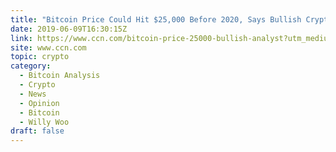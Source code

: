```yaml
---
title: "Bitcoin Price Could Hit $25,000 Before 2020, Says Bullish Crypto Analyst"
date: 2019-06-09T16:30:15Z
link: https://www.ccn.com/bitcoin-price-25000-bullish-analyst?utm_medium=RSS&utm_source=hune
site: www.ccn.com
topic: crypto
category:
  - Bitcoin Analysis
  - Crypto
  - News
  - Opinion
  - Bitcoin
  - Willy Woo
draft: false
---
```

